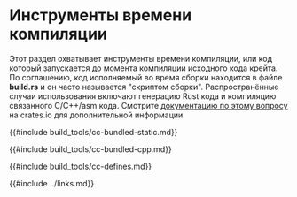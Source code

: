 # Инструменты времени компиляции

Этот раздел охватывает инструменты времени компиляции, или код который запускается 
до момента компиляции исходного кода крейта. По соглашению, код исполняемый во время 
сборки находится в файле **build.rs** и он часто называется "скриптом сборки". 
Распространённые случаи использования включают генерацию Rust кода и компиляцию
связанного C/C++/asm кода. Смотрите [документацию по этому вопросу] на crates.io 
для дополнительной информации.

{{#include build_tools/cc-bundled-static.md}}

{{#include build_tools/cc-bundled-cpp.md}}

{{#include build_tools/cc-defines.md}}

{{#include ../links.md}}


[документацию по этому вопросу]: http://doc.crates.io/build-script.html